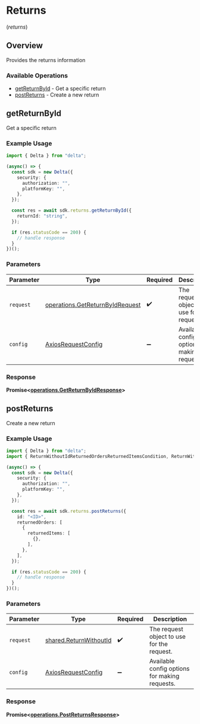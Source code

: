 # Returns
(*returns*)

## Overview

Provides the returns information

### Available Operations

* [getReturnById](#getreturnbyid) - Get a specific return
* [postReturns](#postreturns) - Create a new return

## getReturnById

Get a specific return

### Example Usage

```typescript
import { Delta } from "delta";

(async() => {
  const sdk = new Delta({
    security: {
      authorization: "",
      platformKey: "",
    },
  });

  const res = await sdk.returns.getReturnById({
    returnId: "string",
  });

  if (res.statusCode == 200) {
    // handle response
  }
})();
```

### Parameters

| Parameter                                                                          | Type                                                                               | Required                                                                           | Description                                                                        |
| ---------------------------------------------------------------------------------- | ---------------------------------------------------------------------------------- | ---------------------------------------------------------------------------------- | ---------------------------------------------------------------------------------- |
| `request`                                                                          | [operations.GetReturnByIdRequest](../../models/operations/getreturnbyidrequest.md) | :heavy_check_mark:                                                                 | The request object to use for the request.                                         |
| `config`                                                                           | [AxiosRequestConfig](https://axios-http.com/docs/req_config)                       | :heavy_minus_sign:                                                                 | Available config options for making requests.                                      |


### Response

**Promise<[operations.GetReturnByIdResponse](../../models/operations/getreturnbyidresponse.md)>**


## postReturns

Create a new return

### Example Usage

```typescript
import { Delta } from "delta";
import { ReturnWithoutIdReturnedOrdersReturnedItemsCondition, ReturnWithoutIdStatus } from "delta/dist/sdk/models/shared";

(async() => {
  const sdk = new Delta({
    security: {
      authorization: "",
      platformKey: "",
    },
  });

  const res = await sdk.returns.postReturns({
    id: "<ID>",
    returnedOrders: [
      {
        returnedItems: [
          {},
        ],
      },
    ],
  });

  if (res.statusCode == 200) {
    // handle response
  }
})();
```

### Parameters

| Parameter                                                        | Type                                                             | Required                                                         | Description                                                      |
| ---------------------------------------------------------------- | ---------------------------------------------------------------- | ---------------------------------------------------------------- | ---------------------------------------------------------------- |
| `request`                                                        | [shared.ReturnWithoutId](../../models/shared/returnwithoutid.md) | :heavy_check_mark:                                               | The request object to use for the request.                       |
| `config`                                                         | [AxiosRequestConfig](https://axios-http.com/docs/req_config)     | :heavy_minus_sign:                                               | Available config options for making requests.                    |


### Response

**Promise<[operations.PostReturnsResponse](../../models/operations/postreturnsresponse.md)>**

